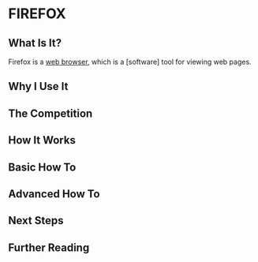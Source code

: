 # FIREFOX

## What Is It?

Firefox is a [web browser], which is a [software] tool for viewing web pages.

## Why I Use It

## The Competition

## How It Works

## Basic How To

## Advanced How To

## Next Steps

## Further Reading

[web browser]: https://en.wikipedia.org/wiki/Web_browser
